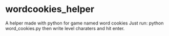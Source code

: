 # wordcookies_helper
A helper made with python for game named word cookies
Just run: python word_cookies.py then write level charaters and hit enter.
